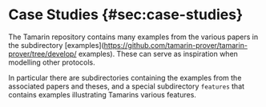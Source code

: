 
Case Studies {#sec:case-studies}
============

The Tamarin repository contains many examples from the various papers in the 
subdirectory 
[examples](https://github.com/tamarin-prover/tamarin-prover/tree/develop/
examples). These can serve as inspiration when modelling other protocols.

In particular there are subdirectories containing the examples from the 
associated papers and theses, and a special subdirectory `features` that 
contains examples illustrating Tamarins various features.

<!-- FIX: Give more details about the examples -->
